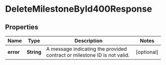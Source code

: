 

# DeleteMilestoneById400Response


## Properties

| Name | Type | Description | Notes |
|------------ | ------------- | ------------- | -------------|
|**error** | **String** | A message indicating the provided contract or milestone ID is not valid. |  [optional] |



